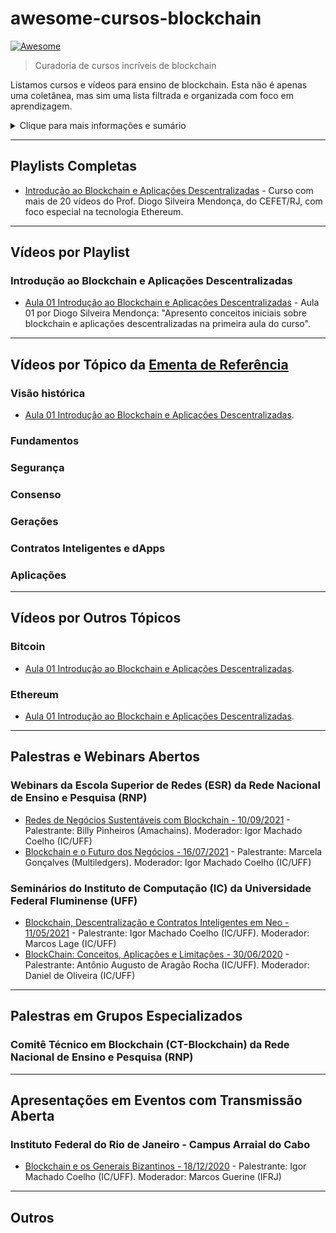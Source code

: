 # awesome-cursos-blockchain

[![Awesome](https://awesome.re/badge.svg)](https://awesome.re)

> Curadoria de cursos incríveis de blockchain

Listamos cursos e vídeos para ensino de blockchain.
Esta não é apenas uma coletânea, mas sim uma lista filtrada e organizada com foco em aprendizagem.

<details><summary>Clique para mais informações e sumário</summary>

> Leia o Awesome Manifesto: https://github.com/sindresorhus/awesome/blob/main/awesome.md

**Como é feita essa lista? Como contribuir?**

Buscamos materiais com acesso gratuito e idioma preferencialmente em Português, embora materiais de boa qualidade que sejam pagos ou em outros idiomas também podem ser aceitos.
Essa lista é de domínio público, com licença Creative Commons CC0.

Para gerar o índice, instale e execute o programa [doctoc](https://github.com/thlorenz/doctoc#installation): `npm install -g doctoc && doctoc .`



<!-- START doctoc generated TOC please keep comment here to allow auto update -->
<!-- DON'T EDIT THIS SECTION, INSTEAD RE-RUN doctoc TO UPDATE -->
**Table of Contents**  *generated with [DocToc](https://github.com/thlorenz/doctoc)*

- [Playlists Completas](#playlists-completas)
- [Vídeos por Playlist](#v%C3%ADdeos-por-playlist)
  - [Introdução ao Blockchain e Aplicações Descentralizadas](#introdu%C3%A7%C3%A3o-ao-blockchain-e-aplica%C3%A7%C3%B5es-descentralizadas)
- [Vídeos por Tópico da Ementa de Referência](#v%C3%ADdeos-por-t%C3%B3pico-da-ementa-de-refer%C3%AAncia)
  - [Visão histórica](#vis%C3%A3o-hist%C3%B3rica)
  - [Fundamentos](#fundamentos)
  - [Segurança](#seguran%C3%A7a)
  - [Consenso](#consenso)
  - [Gerações](#gera%C3%A7%C3%B5es)
  - [Contratos Inteligentes e dApps](#contratos-inteligentes-e-dapps)
  - [Aplicações](#aplica%C3%A7%C3%B5es)
- [Vídeos por Outros Tópicos](#v%C3%ADdeos-por-outros-t%C3%B3picos)
  - [Bitcoin](#bitcoin)
  - [Ethereum](#ethereum)
- [Palestras e Webinars Abertos](#palestras-e-webinars-abertos)
  - [Webinars da Escola Superior de Redes (ESR) da Rede Nacional de Ensino e Pesquisa (RNP)](#webinars-da-escola-superior-de-redes-esr-da-rede-nacional-de-ensino-e-pesquisa-rnp)
  - [Seminários do Instituto de Computação (IC) da Universidade Federal Fluminense (UFF)](#semin%C3%A1rios-do-instituto-de-computa%C3%A7%C3%A3o-ic-da-universidade-federal-fluminense-uff)
- [Palestras em Grupos Especializados](#palestras-em-grupos-especializados)
  - [Comitê Técnico em Blockchain (CT-Blockchain) da Rede Nacional de Ensino e Pesquisa (RNP)](#comit%C3%AA-t%C3%A9cnico-em-blockchain-ct-blockchain-da-rede-nacional-de-ensino-e-pesquisa-rnp)
- [Apresentações em Eventos com Transmissão Aberta](#apresenta%C3%A7%C3%B5es-em-eventos-com-transmiss%C3%A3o-aberta)
  - [Instituto Federal do Rio de Janeiro - Campus Arraial do Cabo](#instituto-federal-do-rio-de-janeiro---campus-arraial-do-cabo)
- [Outros](#outros)

<!-- END doctoc generated TOC please keep comment here to allow auto update -->

</details>

------

## Playlists Completas

- [Introdução ao Blockchain e Aplicações Descentralizadas](https://www.youtube.com/playlist?list=PLijZucELEeonj-V_lLq_cKW0rjtPty1Yg) - Curso com mais de 20 vídeos do Prof. Diogo Silveira Mendonça, do CEFET/RJ, com foco especial na tecnologia Ethereum.

------

## Vídeos por Playlist

### Introdução ao Blockchain e Aplicações Descentralizadas

- [Aula 01 Introdução ao Blockchain e Aplicações Descentralizadas](https://www.youtube.com/watch?v=UbySEqPkZiY&list=PLijZucELEeonj-V_lLq_cKW0rjtPty1Yg&index=2) - Aula 01 por Diogo Silveira Mendonça: "Apresento conceitos iniciais sobre blockchain e aplicações descentralizadas na primeira aula do curso".

------

## Vídeos por Tópico da [Ementa de Referência](./ementa.md)

### Visão histórica

- [Aula 01 Introdução ao Blockchain e Aplicações Descentralizadas](https://www.youtube.com/watch?v=UbySEqPkZiY&list=PLijZucELEeonj-V_lLq_cKW0rjtPty1Yg&index=2).

### Fundamentos

### Segurança

### Consenso

### Gerações

### Contratos Inteligentes e dApps 

### Aplicações

------

## Vídeos por Outros Tópicos

### Bitcoin

- [Aula 01 Introdução ao Blockchain e Aplicações Descentralizadas](https://www.youtube.com/watch?v=UbySEqPkZiY&list=PLijZucELEeonj-V_lLq_cKW0rjtPty1Yg&index=2).


### Ethereum

- [Aula 01 Introdução ao Blockchain e Aplicações Descentralizadas](https://www.youtube.com/watch?v=UbySEqPkZiY&list=PLijZucELEeonj-V_lLq_cKW0rjtPty1Yg&index=2).

------

## Palestras e Webinars Abertos

### Webinars da Escola Superior de Redes (ESR) da Rede Nacional de Ensino e Pesquisa (RNP)

- [Redes de Negócios Sustentáveis com Blockchain - 10/09/2021](https://esr.rnp.br/eventos/redes-negocios-blockchain) - Palestrante: Billy Pinheiros (Amachains). Moderador: Igor Machado Coelho (IC/UFF)
- [Blockchain e o Futuro dos Negócios - 16/07/2021](https://esr.rnp.br/eventos/blockchain-futuro-negocios) - Palestrante: Marcela Gonçalves (Multiledgers). Moderador: Igor Machado Coelho (IC/UFF)

### Seminários do Instituto de Computação (IC) da Universidade Federal Fluminense (UFF)

- [Blockchain, Descentralização e Contratos Inteligentes em Neo - 11/05/2021](https://www.youtube.com/watch?v=I2DNwjYSRKU) - Palestrante: Igor Machado Coelho (IC/UFF). Moderador: Marcos Lage (IC/UFF)
- [BlockChain: Conceitos, Aplicações e Limitações - 30/06/2020](https://www.youtube.com/watch?v=EB4tVI7dBoM) - Palestrante: Antônio Augusto de Aragão Rocha (IC/UFF). Moderador: Daniel de Oliveira (IC/UFF)

------

## Palestras em Grupos Especializados

### Comitê Técnico em Blockchain (CT-Blockchain) da Rede Nacional de Ensino e Pesquisa (RNP)

------

## Apresentações em Eventos com Transmissão Aberta

### Instituto Federal do Rio de Janeiro - Campus Arraial do Cabo
- [Blockchain e os Generais Bizantinos - 18/12/2020](https://www.youtube.com/watch?v=8C1uaQAAuQY) - Palestrante: Igor Machado Coelho (IC/UFF). Moderador: Marcos Guerine (IFRJ)

------

## Outros
